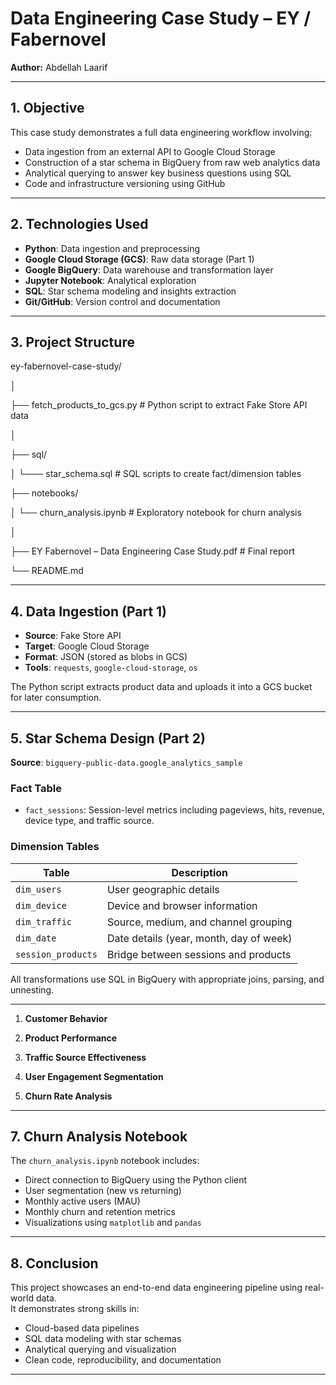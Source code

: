 #  Data Engineering Case Study – EY / Fabernovel

**Author:** Abdellah Laarif  
  


---

##  1. Objective

This case study demonstrates a full data engineering workflow involving:

- Data ingestion from an external API to Google Cloud Storage  
- Construction of a star schema in BigQuery from raw web analytics data  
- Analytical querying to answer key business questions using SQL  
- Code and infrastructure versioning using GitHub  

---

##  2. Technologies Used

- **Python**: Data ingestion and preprocessing  
- **Google Cloud Storage (GCS)**: Raw data storage (Part 1)  
- **Google BigQuery**: Data warehouse and transformation layer  
- **Jupyter Notebook**: Analytical exploration  
- **SQL**: Star schema modeling and insights extraction  
- **Git/GitHub**: Version control and documentation  

---

##  3. Project Structure

ey-fabernovel-case-study/

│

├──  fetch_products_to_gcs.py         # Python script to extract Fake Store API data

│

├── sql/

│       └─── star_schema.sql                  # SQL scripts to create fact/dimension tables

├── notebooks/

│           └── churn_analysis.ipynb             # Exploratory notebook for churn analysis

│

├── EY Fabernovel – Data Engineering Case Study.pdf  # Final report

└── README.md


---

##  4. Data Ingestion (Part 1)

- **Source**: Fake Store API  
- **Target**: Google Cloud Storage  
- **Format**: JSON (stored as blobs in GCS)  
- **Tools**: `requests`, `google-cloud-storage`, `os`  

The Python script extracts product data and uploads it into a GCS bucket for later consumption.

---

##  5. Star Schema Design (Part 2)

**Source**: `bigquery-public-data.google_analytics_sample`

### Fact Table
- `fact_sessions`: Session-level metrics including pageviews, hits, revenue, device type, and traffic source.

### Dimension Tables

| Table               | Description                                 |
|--------------------|---------------------------------------------|
| `dim_users`         | User geographic details                     |
| `dim_device`        | Device and browser information              |
| `dim_traffic`       | Source, medium, and channel grouping        |
| `dim_date`          | Date details (year, month, day of week)     |
| `session_products`  | Bridge between sessions and products        |

All transformations use SQL in BigQuery with appropriate joins, parsing, and unnesting.

---



1. **Customer Behavior**  
   

2. **Product Performance**  
   

3. **Traffic Source Effectiveness**  
  

4. **User Engagement Segmentation**  
   

5. **Churn Rate Analysis**  
   

---

##  7. Churn Analysis Notebook

The `churn_analysis.ipynb` notebook includes:

- Direct connection to BigQuery using the Python client  
- User segmentation (new vs returning)  
- Monthly active users (MAU)  
- Monthly churn and retention metrics  
- Visualizations using `matplotlib` and `pandas`

---

##  8. Conclusion

This project showcases an end-to-end data engineering pipeline using real-world data.  
It demonstrates strong skills in:

- Cloud-based data pipelines  
- SQL data modeling with star schemas  
- Analytical querying and visualization  
- Clean code, reproducibility, and documentation

---


